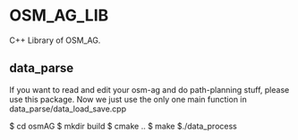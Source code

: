 # OSM_AG_LIB

C++ Library of OSM_AG.

## data_parse
If you want to read and edit your osm-ag and do path-planning stuff, please use this package.
Now we just use the only one main function in data_parse/data_load_save.cpp

$ cd osmAG
$ mkdir build
$ cmake ..
$ make
$./data_process

